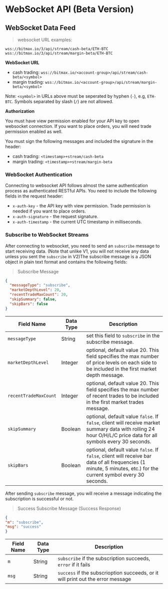 WebSocket API (Beta Version)
===========================================================

## WebSocket Data Feed 

> websocket URL examples:

```
wss://bitmax.io/3/api/stream/cash-beta/ETH-BTC
wss://bitmax.io/3/api/stream/margin-beta/ETH-BTC
```

**WebSocket URL**

* cash trading: `wss://bitmax.io/<account-group>/api/stream/cash-beta/<symbol>`
* margin trading:  `wss://bitmax.io/<account-group>/api/stream/margin-beta/<symbol>`

Note: `<symbol>` in URLs above must be seperated by hyphen (`-`), e.g, `ETH-BTC`. Symbols separated by slash (`/`) are not allowed. 

**Authorization**

You must have view permission enabled for your API key to open websocket connection. If you want to place orders, you will need trade 
permission enabled as well.

You must sign the following messages and included the signature in the header:

* cash trading: `<timestamp>+stream/cash-beta`
* margin trading: `<timestamp>+stream/margin-beta`


### WebSocket Authentication 

Connecting to websocket API follows almost the same authentication process as authenticated RESTful APIs. You need to include the following
fields in the request header:

* `x-auth-key` - the API key with view permission. Trade permission is needed if you want to place orders.
* `x-auth-signature` - the request signature.
* `x-auth-timestamp` - the current UTC timestamp in milliseconds.


### Subscribe to WebSocket Streams 

After connecting to websocket, you need to send an `subscribe` message to start receiving data. (Note that unlike V1, you will not receive any data unless you sent the `subscribe` in V2)The subscribe message is a JSON object 
in plain text format and contains the following fields:

> Subscribe Message

```json
{
  "messageType": "subscribe",
  "marketDepthLevel": 20,
  "recentTradeMaxCount": 20,
  "skipSummary": false,
  "skipBars": false
}
```

Field Name            | Data Type | Description
--------------------- | --------- | -----------
`messageType`         | String    | set this field to `subscribe` in the subscribe message.
`marketDepthLevel`    | Integer   | optional, default value 20. This field specifies the max number of price levels on each side to be included in the first market depth message.
`recentTradeMaxCount` | Integer   | optional, default value 20. This field specifies the max number of recent trades to be included in the first market trades message.
`skipSummary`         | Boolean   | optional, default value `false`. If `false`, client will receive market summary data with rolling 24 hour O/H/L/C price data for all symbols every 30 seconds.
`skipBars`            | Boolean   | optional, default value `false`. If `false`, client will receive bar data of all frequencies (1 minute, 5 minutes, etc.) for the current symbol every 30 seconds.

After sending `subscribe` message, you will receive a message indicating the subscription is successful or not. 
> Success Subscribe Message (Success Response)

```json
{
"m": "subscribe",
"msg": "success"
}
```
Field Name | Data Type | Description
-----------| --------- | -----------
`m`        | String    | `subscribe` if the subscription succeeds, `error` if it fails
`msg`      | String    | `success` if the subscrioption succeeds, or it will print out the error message

